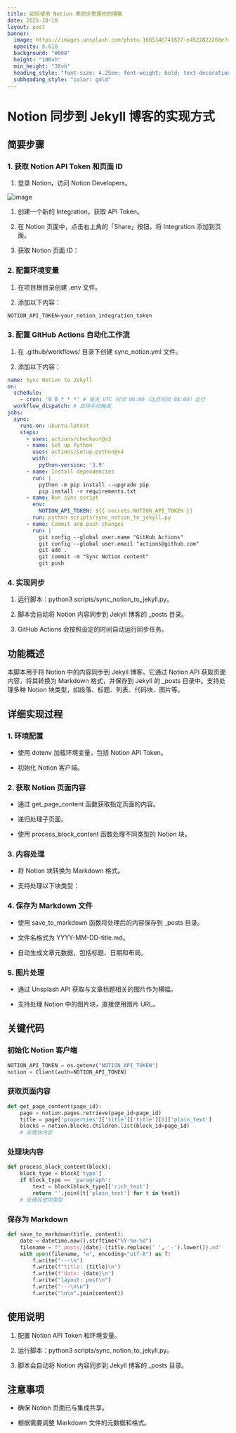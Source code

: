 ```yaml
---
title: 如何使用 Notion 来同步管理你的博客
date: 2025-10-10
layout: post
banner:
  image: https://images.unsplash.com/photo-1685346741627-e4522822268e?crop=entropy&cs=tinysrgb&fit=max&fm=jpg&ixid=M3w2OTIwMzJ8MHwxfHJhbmRvbXx8fHx8fHx8fDE3NjAwODQ4NzJ8&ixlib=rb-4.1.0&q=80&w=1080
  opacity: 0.618
  background: "#000"
  height: "100vh"
  min_height: "38vh"
  heading_style: "font-size: 4.25em; font-weight: bold; text-decoration: underline"
  subheading_style: "color: gold"
---
```


# Notion 同步到 Jekyll 博客的实现方式

## 简要步骤

### 1. 获取 Notion API Token 和页面 ID

1. 登录 Notion，访问 Notion Developers。

![image](https://prod-files-secure.s3.us-west-2.amazonaws.com/a7a0cc5a-89b9-4cda-8686-1fba0ca52f40/d19c1afe-dea5-4312-9333-786b0ba83054/image.png?X-Amz-Algorithm=AWS4-HMAC-SHA256&X-Amz-Content-Sha256=UNSIGNED-PAYLOAD&X-Amz-Credential=ASIAZI2LB466YLMV3PQB%2F20251010%2Fus-west-2%2Fs3%2Faws4_request&X-Amz-Date=20251010T082752Z&X-Amz-Expires=3600&X-Amz-Security-Token=IQoJb3JpZ2luX2VjEFAaCXVzLXdlc3QtMiJHMEUCID1ZkrbtVG3lVlW0zrZjMPv5IUzGTlfPaOyOwarQW7VLAiEAsNs8gnHUUdR0LvSMbXDprkN5R5yJiNoLdOXtMatf7UEqiAQI6f%2F%2F%2F%2F%2F%2F%2F%2F%2F%2FARAAGgw2Mzc0MjMxODM4MDUiDEN8fpfjqicXd%2FNU2SrcA8vfL3a0LcMOU4sObg5wqRv8lpdjbgJcUtFTC7p%2BMeSPaArNjMfeCAxD4wEWR48%2Fz0sH1hJDz1W%2BeH4G7oNnvNIoP2LpT%2BNfSHrewAUpMp9xK9zxLA49724vWQf4vuxDNGjFp0hSyhiOtTSEtbi746%2BqkWhKLbpzgQ9ZLU4EvrfrTl7296Byf6BjX4boKhJcMyV0lv4tihIPCvXuexP%2FrSiugcE0BlG6bTcjBaEj50bBRSrVSEXljEqrzbyLIX%2FtLCoZSvkB7iJx3ezqhMPUJqCZnMTeD8mLTpcXVy2gqMfSBbhhqxgTv%2B7KD81huUi7JJQtvG%2FZvoG8ZGk0SXDE16k8%2BiLVxjCDWMB0y4IGGZJijuUzNmjRduDYD5eRDw6tUwBWSdMSgJClslvvlirVdv0mIDQ%2Bu68lep7QLOMfga%2FTrw9QUGkguWZYI4O4%2Fpr6FRGxwEGif9R1p05lDadYEnEcfQ6Dq5vRcmHvHWt5ptfCVF3zL4UDjsO6ai%2F5vwbJDXQ5lIRTTSadcjSHFZ%2Bnjzlo400kJauDBou1IAr3h0d705BOkt%2BzTkpLOEiOhqc0KaQKS%2Bpkqs6L7APHHTXZMtIcxeeGGLnjwZaMGra8kJaogoxL29Sdae6rvWQKMPD0oscGOqUBQkP3GmjDl0LUZHm%2F9FlUgjMSdzP6J67tvG%2BQq5Xwp73c7BCAEvJD%2B8SSMxzHDvJx0xK5ZFcxoQH755pzZUbIY7aS9dDOj3s6SF7o6Fti4Srq4lN8socNW5OK8Mge3bY80d104IOqMaIgReywcZ510zMfSf41kvpTOrk8nzAasiDd%2FgaFaPXTphzMcX3WR%2F3Z6fSxfunmnPdwvgKMX0xlXpx1S94l&X-Amz-Signature=e16819de453da3bceb18f84276889f9dd3b22ff98ab07a2d69163fa6e6e2cc47&X-Amz-SignedHeaders=host&x-amz-checksum-mode=ENABLED&x-id=GetObject)

1. 创建一个新的 Integration，获取 API Token。

1. 在 Notion 页面中，点击右上角的「Share」按钮，将 Integration 添加到页面。

1. 获取 Notion 页面 ID：


### 2. 配置环境变量

1. 在项目根目录创建 .env 文件。

1. 添加以下内容：

```javascript
NOTION_API_TOKEN=your_notion_integration_token
```

### 3. 配置 GitHub Actions 自动化工作流

1. 在 .github/workflows/ 目录下创建 sync_notion.yml 文件。

1. 添加以下内容：

```yaml
name: Sync Notion to Jekyll
on:
  schedule:
    - cron: '0 0 * * *' # 每天 UTC 时间 00:00（北京时间 08:00）运行
  workflow_dispatch: # 支持手动触发
jobs:
  sync:
    runs-on: ubuntu-latest
    steps:
      - uses: actions/checkout@v3
      - name: Set up Python
        uses: actions/setup-python@v4
        with:
          python-version: '3.9'
      - name: Install dependencies
        run: |
          python -m pip install --upgrade pip
          pip install -r requirements.txt
      - name: Run sync script
        env:
          NOTION_API_TOKEN: ${{ secrets.NOTION_API_TOKEN }}
        run: python scripts/sync_notion_to_jekyll.py
      - name: Commit and push changes
        run: |
          git config --global user.name "GitHub Actions"
          git config --global user.email "actions@github.com"
          git add .
          git commit -m "Sync Notion content"
          git push
```

### 4. 实现同步

1. 运行脚本：python3 scripts/sync_notion_to_jekyll.py。

1. 脚本会自动将 Notion 内容同步到 Jekyll 博客的 _posts 目录。

1. GitHub Actions 会按照设定的时间自动运行同步任务。

## 功能概述

本脚本用于将 Notion 中的内容同步到 Jekyll 博客。它通过 Notion API 获取页面内容，将其转换为 Markdown 格式，并保存到 Jekyll 的 _posts 目录中。支持处理多种 Notion 块类型，如段落、标题、列表、代码块、图片等。

## 详细实现过程

### 1. 环境配置

- 使用 dotenv 加载环境变量，包括 Notion API Token。

- 初始化 Notion 客户端。

### 2. 获取 Notion 页面内容

- 通过 get_page_content 函数获取指定页面的内容。

- 递归处理子页面。

- 使用 process_block_content 函数处理不同类型的 Notion 块。

### 3. 内容处理

- 将 Notion 块转换为 Markdown 格式。

- 支持处理以下块类型：


### 4. 保存为 Markdown 文件

- 使用 save_to_markdown 函数将处理后的内容保存到 _posts 目录。

- 文件名格式为 YYYY-MM-DD-title.md。

- 自动生成文章元数据，包括标题、日期和布局。

### 5. 图片处理

- 通过 Unsplash API 获取与文章标题相关的图片作为横幅。

- 支持处理 Notion 中的图片块，直接使用图片 URL。

## 关键代码

### 初始化 Notion 客户端

```python
NOTION_API_TOKEN = os.getenv("NOTION_API_TOKEN")
notion = Client(auth=NOTION_API_TOKEN)
```

### 获取页面内容

```python
def get_page_content(page_id):
    page = notion.pages.retrieve(page_id=page_id)
    title = page['properties']['title']['title'][0]['plain_text']
    blocks = notion.blocks.children.list(block_id=page_id)
    # 处理块内容
```

### 处理块内容

```python
def process_block_content(block):
    block_type = block['type']
    if block_type == 'paragraph':
        text = block[block_type]['rich_text']
        return ''.join([t['plain_text'] for t in text])
    # 处理其他块类型
```

### 保存为 Markdown

```python
def save_to_markdown(title, content):
    date = datetime.now().strftime("%Y-%m-%d")
    filename = f"_posts/{date}-{title.replace(' ', '-').lower()}.md"
    with open(filename, "w", encoding="utf-8") as f:
        f.write("---\n")
        f.write(f"title: {title}\n")
        f.write(f"date: {date}\n")
        f.write("layout: post\n")
        f.write("---\n\n")
        f.write("\n\n".join(content))
```

## 使用说明

1. 配置 Notion API Token 和环境变量。

1. 运行脚本：python3 scripts/sync_notion_to_jekyll.py。

1. 脚本会自动将 Notion 内容同步到 Jekyll 博客的 _posts 目录。

## 注意事项

- 确保 Notion 页面已与集成共享。

- 根据需要调整 Markdown 文件的元数据和格式。